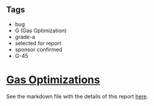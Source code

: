 ## Tags

- bug
- G (Gas Optimization)
- grade-a
- selected for report
- sponsor confirmed
- G-45

# [Gas Optimizations](https://github.com/code-423n4/2023-03-asymmetry-findings/issues/235) 

See the markdown file with the details of this report [here](https://github.com/code-423n4/2023-03-asymmetry-findings/blob/main/data/Rolezn-G.md).